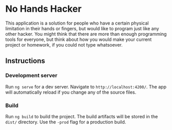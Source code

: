 # No Hands Hacker

This application is a solution for people who have a certain physical limitation in their hands or fingers, but would like to program just like any other hacker. You might think that there are more than enough programming tools for everyone, but think about how you would make your current project or homework, if you could not type whatsoever.


## Instructions
### Development server

Run `ng serve` for a dev server. Navigate to `http://localhost:4200/`. The app will automatically reload if you change any of the source files.
### Build

Run `ng build` to build the project. The build artifacts will be stored in the `dist/` directory. Use the `-prod` flag for a production build.
